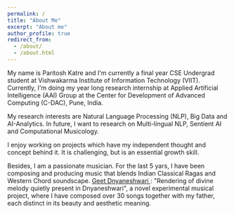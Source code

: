 ```yaml
---
permalink: /
title: "About Me"
excerpt: "About me"
author_profile: true
redirect_from:
  - /about/
  - /about.html
---
```


My name is Paritosh Katre and I'm currently a final year CSE Undergrad student at Vishwakarma Institute of Information Technology (VIIT). Currently, I'm doing my year long research internship at Applied Artificial Intelligence (AAI) Group at the Center for Development of Advanced Computing (C-DAC), Pune, India. 

My research interests are Natural Language Processing (NLP), Big Data and AI-Analytics. In future, I want to research on Multi-lingual NLP, Sentient AI and Computational Musicology.  

I enjoy working on projects which have my independent thought and concept behind it. It is challenging, but is an essential growth skill.

Besides, I am a passionate musician. For the last 5 yars, I have been composing and producing music that blends Indian Classical Ragas and Western Chord soundscape. <a href="https://sites.google.com/view/geetdnyaneshwari"> Geet Dnyaneshwari </a>: "Rendering of divine melody quietly present in Dnyaneshwari", a novel experimental musical project, where I have composed over 30 songs together with my father, each distinct in its beauty and aesthetic meaning.  

